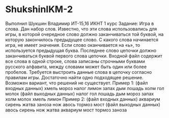 # ShukshinIKM-2
Выполнил Шукшин Владимир ИТ-15,16 ИКНТ 1 курс
Задание:
Игра в слова. Дан набор слов. Известно, что эти слова использовались для
игры, в которой очередное слово должно заканчиваться той буквой, на
которую закончилось предыдущее слово. С какого слова начинается игра, не
имеет значения. Если слово оканчивается на «ь», то используется предыдущая
буква. Последнее слово цепочки должно заканчиваться буквой первого слова
цепочки. Входной файл содержит все слова в одной строке, слова записаны
строчными буквами русского алфавита, между словами может быть один или
более пробелов. Требуется выстроить данные слова в цепочку согласно
правилам игры. Достаточно найти одно подходящее решение. Возможен
вариант, что решений не существует.
Пример 1:
(файл входных данных)
хмель мороз налог лимон запах дым лошадь холм гол молох
(файл выходных данных)
налог гол лошадь дым мороз запах холм молох хмель лимон
Пример 2:
(файл входных данных)
аквариум сирень жатва заноза нож авось тормоз мост
(файл выходных данных)
авось сирень нож жатва аквариум мост тормоз заноза
